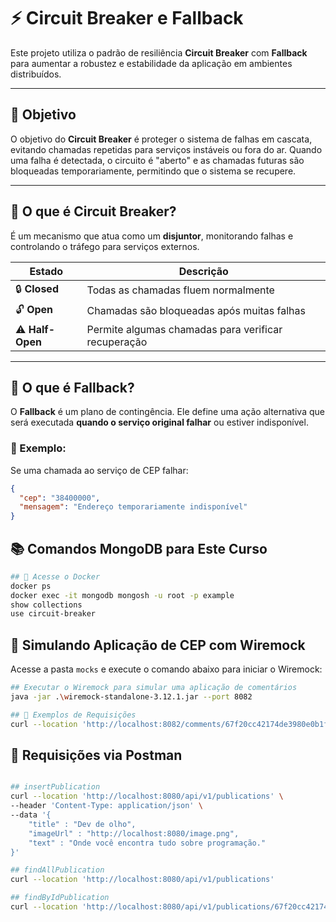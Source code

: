 # ⚡ Circuit Breaker e Fallback

Este projeto utiliza o padrão de resiliência **Circuit Breaker** com **Fallback** para aumentar a robustez e estabilidade da aplicação em ambientes distribuídos.

---

## 🎯 Objetivo

O objetivo do **Circuit Breaker** é proteger o sistema de falhas em cascata, evitando chamadas repetidas para serviços instáveis ou fora do ar. Quando uma falha é detectada, o circuito é "aberto" e as chamadas futuras são bloqueadas temporariamente, permitindo que o sistema se recupere.

---

## 🧱 O que é Circuit Breaker?

É um mecanismo que atua como um **disjuntor**, monitorando falhas e controlando o tráfego para serviços externos.

| Estado        | Descrição                                               |
|---------------|----------------------------------------------------------|
| 🔒 **Closed**    | Todas as chamadas fluem normalmente                     |
| 🔓 **Open**      | Chamadas são bloqueadas após muitas falhas              |
| ⚠️ **Half-Open** | Permite algumas chamadas para verificar recuperação     |

---

## 🔁 O que é Fallback?

O **Fallback** é um plano de contingência. Ele define uma ação alternativa que será executada **quando o serviço original falhar** ou estiver indisponível.

### 📌 Exemplo:
Se uma chamada ao serviço de CEP falhar:
```json
{
  "cep": "38400000",
  "mensagem": "Endereço temporariamente indisponível"
}
```


## 📚 Comandos MongoDB para Este Curso
```bash
## 🐳 Acesse o Docker
docker ps
docker exec -it mongodb mongosh -u root -p example
show collections
use circuit-breaker
```

## 🚀 Simulando Aplicação de CEP com Wiremock
Acesse a pasta `mocks` e execute o comando abaixo para iniciar o Wiremock:
```bash
## Executar o Wiremock para simular uma aplicação de comentários
java -jar .\wiremock-standalone-3.12.1.jar --port 8082

## 🔎 Exemplos de Requisições
curl --location 'http://localhost:8082/comments/67f20cc42174de3980e0b1f6'
```

## 🔶 Requisições via Postman
```bash

## insertPublication
curl --location 'http://localhost:8080/api/v1/publications' \
--header 'Content-Type: application/json' \
--data '{
    "title" : "Dev de olho",
    "imageUrl" : "http://localhost:8080/image.png",
    "text" : "Onde você encontra tudo sobre programação."
}'

## findAllPublication
curl --location 'http://localhost:8080/api/v1/publications'

## findByIdPublication
curl --location 'http://localhost:8080/api/v1/publications/67f20cc42174de3980e0b1f6'

```